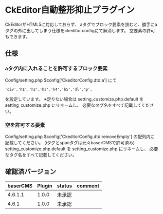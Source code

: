 # CkEditor自動整形抑止プラグイン

CkEditorがHTML5に対応しておらず、
aタグでブロック要素を挟むと、勝手にaタグの外に出してしまう仕様をckeditor.configにて解消します。
空要素の許可もできます。

## 仕様

### aタグ内に入れることを許可するブロック要素
Config/setting.php
$config['CkeditorConfig.dtd.a'] にて
```
'div','h1','h2','h3','h4','h5','dl','p',
```
を設定しています。
※足りない場合は setting_customize.php.default を setting_customize.php にリネームし、
必要なタグ名をすべて記載してください。

### 空を許可する要素

Config/setting.php
$config['CkeditorConfig.dtd.removeEmpty'] の配列内に記載してください。
(iタグとspanタグは元々baserCMSで許可済み)
setting_customize.php.default を setting_customize.php にリネームし、
必要なタグ名をすべて記載してください。

## 確認済バージョン

|baserCMS|Plugin|status|comment|
|:--|:--|:--|:--|
|4.6.1.1|1.0.0|未承認||
|4.6.1|1.0.0|未承認||
